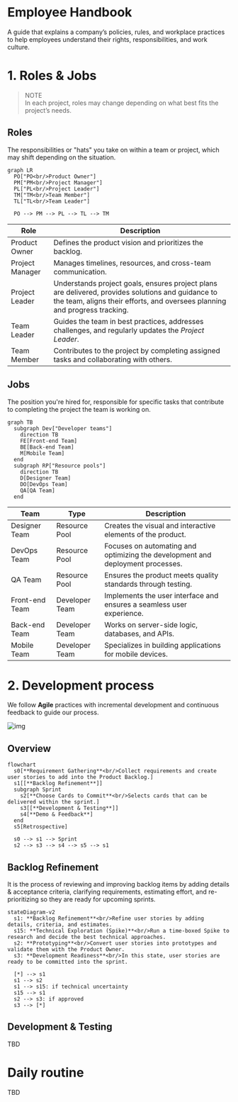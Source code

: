 # Employee Handbook
A guide that explains a company’s policies, rules, and workplace practices to help employees understand their rights, responsibilities, and work culture.

# 1. Roles & Jobs

> NOTE  
> In each project, roles may change depending on what best fits the project’s needs.

## Roles

The responsibilities or "hats" you take on within a team or project, which may shift depending on the situation.

```mermaid
graph LR
  PO["PO<br/>Product Owner"]
  PM["PM<br/>Project Manager"]
  PL["PL<br/>Project Leader"]
  TM["TM<br/>Team Member"]
  TL["TL<br/>Team Leader"]
  
  PO --> PM --> PL --> TL --> TM
```

| Role | Description |
|------|-------------|
| Product Owner | Defines the product vision and prioritizes the backlog. |
| Project Manager | Manages timelines, resources, and cross-team communication. |
| Project Leader | Understands project goals, ensures project plans are delivered, provides solutions and guidance to the team, aligns their efforts, and oversees planning and progress tracking. |
| Team Leader | Guides the team in best practices, addresses challenges, and regularly updates the *Project Leader*. |
| Team Member | Contributes to the project by completing assigned tasks and collaborating with others. |

## Jobs

The position you're hired for, responsible for specific tasks that contribute to completing the project the team is working on.

```mermaid
graph TB
  subgraph Dev["Developer teams"]
    direction TB
    FE[Front-end Team]
    BE[Back-end Team]
    M[Mobile Team]
  end
  subgraph RP["Resource pools"]
    direction TB
    D[Designer Team]
    DO[DevOps Team]
    QA[QA Team]
  end
```


| Team | Type | Description |
|------|------|-------------|
| Designer Team | Resource Pool | Creates the visual and interactive elements of the product. |
| DevOps Team | Resource Pool | Focuses on automating and optimizing the development and deployment processes. |
| QA Team | Resource Pool | Ensures the product meets quality standards through testing. |
| Front-end Team | Developer Team | Implements the user interface and ensures a seamless user experience. |
| Back-end Team | Developer Team | Works on server-side logic, databases, and APIs. |
| Mobile Team | Developer Team | Specializes in building applications for mobile devices.

# 2. Development process

We follow **Agile** practices with incremental development and continuous feedback to guide our process.

![img](https://miro.medium.com/v2/resize:fit:828/1*FELa1FEHnPPTFuf5trq6ew.png)

## Overview

```mermaid
flowchart
  s0[**Requirement Gathering**<br/>Collect requirements and create user stories to add into the Product Backlog.]
  s1[[**Backlog Refinement**]]
  subgraph Sprint
    s2[**Choose Cards to Commit**<br/>Selects cards that can be delivered within the sprint.]
    s3[[**Development & Testing**]]
    s4[**Demo & Feedback**]
  end
  s5[Retrospective]

  s0 --> s1 --> Sprint
  s2 --> s3 --> s4 --> s5 --> s1
```

## Backlog Refinement

It is the process of reviewing and improving backlog items by adding details & acceptance criteria, clarifying requirements, estimating effort, and re-prioritizing so they are ready for upcoming sprints.

```mermaid
stateDiagram-v2
  s1: **Backlog Refinement**<br/>Refine user stories by adding details, criteria, and estimates.
  s15: **Technical Exploration (Spike)**<br/>Run a time-boxed Spike to research and decide the best technical approaches.
  s2: **Prototyping**<br/>Convert user stories into prototypes and validate them with the Product Owner.
  s3: **Development Readiness**<br/>In this state, user stories are ready to be committed into the sprint.

  [*] --> s1
  s1 --> s2
  s1 --> s15: if technical uncertainty
  s15 --> s1
  s2 --> s3: if approved
  s3 --> [*]
```

## Development & Testing
TBD

# Daily routine
TBD
